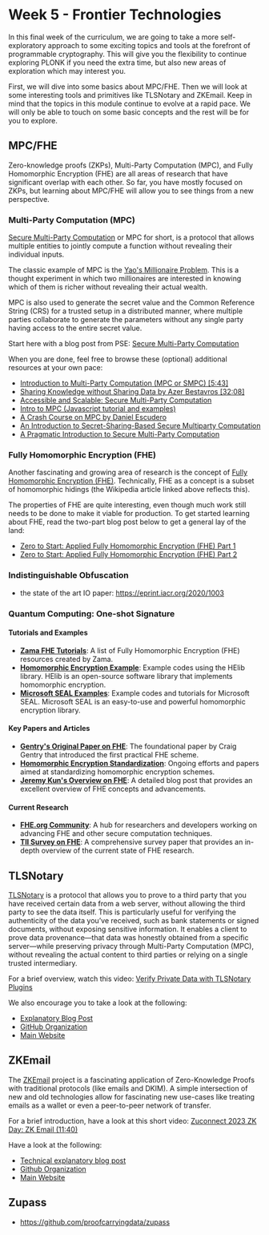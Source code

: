# Week 5 - Frontier Technologies

In this final week of the curriculum, we are going to take a more self-exploratory approach to some exciting topics and tools at the forefront of programmable cryptography. This will give you the flexibility to continue exploring PLONK if you need the extra time, but also new areas of exploration which may interest you.

First, we will dive into some basics about MPC/FHE. Then we will look at some interesting tools and primitives like TLSNotary and ZKEmail. Keep in mind that the topics in this module continue to evolve at a rapid pace. We will only be able to touch on some basic concepts and the rest will be for you to explore.

## MPC/FHE

Zero-knowledge proofs (ZKPs), Multi-Party Computation (MPC), and Fully Homomorphic Encryption (FHE) are all areas of research that have significant overlap with each other. So far, you have mostly focused on ZKPs, but learning about MPC/FHE will allow you to see things from a new perspective.

### Multi-Party Computation (MPC)

[Secure Multi-Party Computation](https://en.wikipedia.org/wiki/Secure_multi-party_computation) or MPC for short, is a protocol that allows multiple entities to jointly compute a function without revealing their individual inputs.

The classic example of MPC is the [Yao's Millionaire Problem](https://en.wikipedia.org/wiki/Yao%27s_Millionaires%27_problem). This is a thought experiment in which two millionaires are interested in knowing which of them is richer without revealing their actual wealth.

MPC is also used to generate the secret value and the Common Reference String (CRS) for a trusted setup in a distributed manner, where multiple parties collaborate to generate the parameters without any single party having access to the entire secret value.

Start here with a blog post from PSE: [Secure Multi-Party Computation](https://mirror.xyz/privacy-scaling-explorations.eth/v_KNOV_NwQwKV0tb81uBS4m-rbs-qJGvCx7WvwP4sDg)

When you are done, feel free to browse these (optional) additional resources at your own pace:

- [Introduction to Multi-Party Computation (MPC or SMPC) [5:43]](https://www.youtube.com/watch?v=90jcXCHsBF0)
- [Sharing Knowledge without Sharing Data by Azer Bestavros [32:08]](https://www.youtube.com/watch?v=P2MmO458xu4)
- [Accessible and Scalable: Secure Multi-Party Computation](https://multiparty.org/)
- [Intro to MPC (Javascript tutorial and examples)](https://github.com/multiparty/jiff/blob/master/tutorials/0-intro-to-mpc.md)
- [A Crash Course on MPC by Daniel Escudero](https://medium.com/applied-mpc/a-crash-course-on-mpc-part-0-311fae2ce184)
- [An Introduction to Secret-Sharing-Based Secure Multiparty Computation ](https://eprint.iacr.org/2022/062.pdf)
- [A Pragmatic Introduction to Secure Multi-Party Computation](https://securecomputation.org/docs/pragmaticmpc.pdf)

### Fully Homomorphic Encryption (FHE)

Another fascinating and growing area of research is the concept of [Fully Homomorphic Encryption (FHE)](https://en.wikipedia.org/wiki/Homomorphic_encryption#Fully_homomorphic_encryption). Technically, FHE as a concept is a subset of homomorphic hidings (the Wikipedia article linked above reflects this).

The properties of FHE are quite interesting, even though much work still needs to be done to make it viable for production. To get started learning about FHE, read the two-part blog post below to get a general lay of the land:

- [Zero to Start: Applied Fully Homomorphic Encryption (FHE) Part 1](https://mirror.xyz/privacy-scaling-explorations.eth/D8UHFW1t48x2liWb5wuP6LDdCRbgUH_8vOFvA0tNDJA)
- [Zero to Start: Applied Fully Homomorphic Encryption (FHE) Part 2](https://mirror.xyz/privacy-scaling-explorations.eth/wQZqa9acMdGS7LTXmKX-fR05VHfkgFf9Wrjso7XxDzs)

### Indistinguishable Obfuscation

- the state of the art IO paper:
  https://eprint.iacr.org/2020/1003

### Quantum Computing: One-shot Signature

#### Tutorials and Examples
- **[Zama FHE Tutorials](https://github.com/zama-ai/awesome-zama?tab=readme-ov-file#tutorials)**: A list of Fully Homomorphic Encryption (FHE) resources created by Zama.
- **[Homomorphic Encryption Example](https://github.com/homenc/HElib/tree/master/examples)**: Example codes using the HElib library. HElib is an open-source software library that implements homomorphic encryption.
- **[Microsoft SEAL Examples](https://github.com/Microsoft/SEAL/tree/main/native/examples)**: Example codes and tutorials for Microsoft SEAL. Microsoft SEAL is an easy-to-use and powerful homomorphic encryption library.

#### Key Papers and Articles
- **[Gentry's Original Paper on FHE](https://eprint.iacr.org/2009/616.pdf)**: The foundational paper by Craig Gentry that introduced the first practical FHE scheme.
- **[Homomorphic Encryption Standardization](https://homomorphicencryption.org/standard)**: Ongoing efforts and papers aimed at standardizing homomorphic encryption schemes.
- **[Jeremy Kun's Overview on FHE](https://www.jeremykun.com/2024/05/04/fhe-overview/)**: A detailed blog post that provides an excellent overview of FHE concepts and advancements.
#### Current Research
- **[FHE.org Community](https://fhe.org)**: A hub for researchers and developers working on advancing FHE and other secure computation techniques.
- **[TII Survey on FHE](https://eprint.iacr.org/2022/1602.pdf)**: A comprehensive survey paper that provides an in-depth overview of the current state of FHE research.

## TLSNotary

[TLSNotary](https://tlsnotary.org/) is a protocol that allows you to prove to a third party that you have received certain data from a web server, without allowing the third party to see the data itself. This is particularly useful for verifying the authenticity of the data you’ve received, such as bank statements or signed documents, without exposing sensitive information.
It enables a client to prove data provenance—that data was honestly obtained from a specific server—while preserving privacy through Multi-Party Computation (MPC), without revealing the actual content to third parties or relying on a single trusted intermediary.

For a brief overview, watch this video: [Verify Private Data with TLSNotary Plugins](https://www.youtube.com/watch?v=SDjmjiqmUFw)

We also encourage you to take a look at the following:

- [Explanatory Blog Post](https://pluto.xyz/blog/how-tlsnotary-works)
- [GitHub Organization](https://github.com/tlsnotary)
- [Main Website](https://tlsnotary.org/)

## ZKEmail

The [ZKEmail](https://github.com/zkemail) project is a fascinating application of Zero-Knowledge Proofs with traditional protocols (like emails and DKIM). A simple intersection of new and old technologies allow for fascinating new use-cases like treating emails as a wallet or even a peer-to-peer network of transfer.

For a brief introduction, have a look at this short video: [Zuconnect 2023 ZK Day: ZK Email
 (11:40)](https://www.youtube.com/watch?v=3jCKdxQ9Pfw)

Have a look at the following:

- [Technical explanatory blog post](https://blog.aayushg.com/zkemail/)
- [Github Organization](https://github.com/zkemail)
- [Main Website](https://prove.email/)

## Zupass

- https://github.com/proofcarryingdata/zupass
